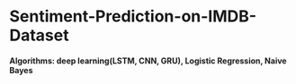 # Sentiment-Prediction-on-IMDB-Dataset
#### Algorithms: deep learning(LSTM, CNN, GRU), Logistic Regression, Naive Bayes
